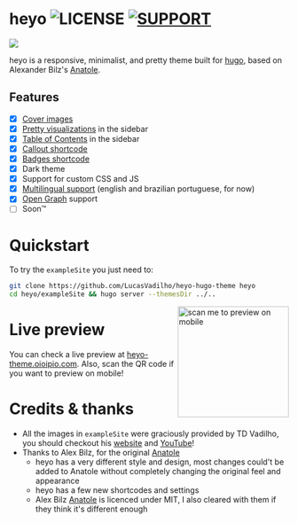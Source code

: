 # heyo ![LICENSE](https://badgen.net/github/license/LucasVadilho/heyo-hugo-theme?icon=github&label=&color=grey) [![SUPPORT](https://badgen.net/static/kofi/Buy%20me%20a%20coffee%20%E2%9D%A4%ef%b8%8f?icon=kofi&label=&color=grey)](https://ko-fi.com/oioipio)

![](https://github-production-user-asset-6210df.s3.amazonaws.com/7459017/261717800-0741de5d-0b5e-4439-a04d-7523c44e3030.gif)

heyo is a responsive, minimalist, and pretty theme built for [hugo](https://gohugo.io/), based on Alexander Bilz's [Anatole](https://github.com/lxndrblz/anatole).

## Features

- [x] [Cover images](https://heyo-theme.oioipio.com/post/thumbnail/)
- [x] [Pretty visualizations](https://heyo-theme.oioipio.com/post/sketches/) in the sidebar
- [x] [Table of Contents](https://heyo-theme.oioipio.com/post/sketches/post/toc/) in the sidebar
- [x] [Callout shortcode](https://heyo-theme.oioipio.com/post/callouts/)
- [x] [Badges shortcode](https://heyo-theme.oioipio.com/post/badges/)
- [x] Dark theme
- [x] Support for custom CSS and JS
- [x] [Multilingual support](https://gohugo.io/content-management/multilingual/) (english and brazilian portuguese, for now)
- [x] [Open Graph](https://gohugo.io/templates/internal/#configure-open-graph) support
- [ ] Soon™

# Quickstart

To try the `exampleSite` you just need to:

```sh
git clone https://github.com/LucasVadilho/heyo-hugo-theme heyo
cd heyo/exampleSite && hugo server --themesDir ../..
```
<img align="right" width="200" alt="scan me to preview on mobile" src="https://github.com/LucasVadilho/heyo-hugo-theme/assets/7459017/6642e5b9-9b90-460c-9d45-18ae94bb5a6e"/>

# Live preview

You can check a live preview at [heyo-theme.oioipio.com](http://heyo-theme.oioipio.com/). Also, scan the QR code if you want to preview on mobile!

# Credits & thanks

- All the images in `exampleSite` were graciously provided by TD Vadilho, you should checkout his [website](https://www.tdvadilho.com?utm_source=heyo) and [YouTube](https://www.youtube.com/@TDVadilho)!
- Thanks to Alex Bilz, for the original [Anatole](https://github.com/lxndrblz/anatole)
  - heyo has a very different style and design, most changes could't be added to Anatole without completely changing the original feel and appearance
  - heyo has a few new shortcodes and settings
  - Alex Bilz [Anatole](https://github.com/lxndrblz/anatole) is licenced under MIT, I also cleared with them if they think it's different enough
